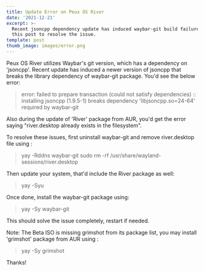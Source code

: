 ```yaml
---
title: Update Error on Peux OS River
date: '2021-12-21'
excerpt: >-
  Recent jsoncpp dependency update has induced waybar-git build failure. Check
  this post to resolve the issue.
template: post
thumb_image: images/error.png
---
```

Peux OS River utilizes Waybar's git version, which has a dependency on 'jsoncpp'. Recent update has induced a newer version of jsoncpp that breaks the library dependency of waybar-git package. You'd see the below error:

> error: failed to prepare transaction (could not satisfy dependencies)
> :: installing jsoncpp (1.9.5-1) breaks dependency 'libjsoncpp.so=24-64' required by waybar-git

Also during the update of 'River' package from AUR, you'd get the error saying "river.desktop already exists in the filesystem".

To resolve these issues, first uninstall waybar-git and remove river.desktop file using :

> yay -Rddns waybar-git
> sudo rm -rf /usr/share/wayland-sessions/river.desktop

Then update your system, that'd include the River package as well:

> yay -Syu

Once done, install the waybar-git package using:

> yay -Sy waybar-git

This should solve the issue completely, restart if needed.

Note: The Beta ISO is missing grimshot from its package list, you may install 'grimshot' package from AUR using :

> yay -Sy grimshot

Thanks!

